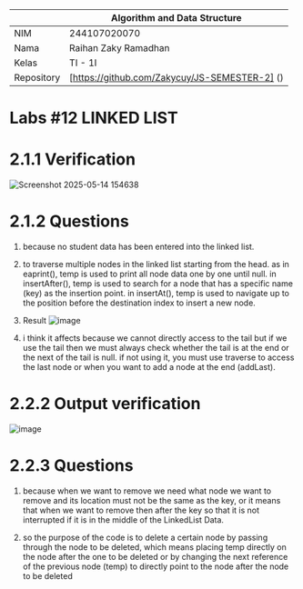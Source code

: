 |  | Algorithm and Data Structure |
|--|--|
| NIM | 244107020070 |
| Nama | Raihan Zaky Ramadhan |
| Kelas | TI - 1I |
| Repository | [https://github.com/Zakycuy/JS-SEMESTER-2] () |

# Labs #12 LINKED LIST

# 2.1.1 Verification

![Screenshot 2025-05-14 154638](https://github.com/user-attachments/assets/9bab9a8b-8317-409a-837a-186399bc0c4f)

# 2.1.2 Questions

1. because no student data has been entered into the linked list.

2. to traverse multiple nodes in the linked list starting from the head. as in eaprint(), temp is used to print all node data one by one until null. in insertAfter(), temp is used to search for a node that has a specific name (key) as the insertion point. in insertAt(), temp is used to navigate up to the position before the destination index to insert a new node.

3. Result ![image](https://github.com/user-attachments/assets/63157c57-a2fc-40ae-85a2-2f26e1946e21)

4. i think it affects because we cannot directly access to the tail but if we use the tail then we must always check whether the tail is at the end or the next of the tail is null. if not using it, you must use traverse to access the last node or when you want to add a node at the end (addLast).

# 2.2.2 Output verification

![image](https://github.com/user-attachments/assets/f099fae2-3f6e-4d45-a16a-2155a3ed1dd4)

# 2.2.3 Questions

1. because when we want to remove we need what node we want to remove and its location must not be the same as the key, or it means that when we want to remove then after the key so that it is not interrupted if it is in the middle of the LinkedList Data.

2. so the purpose of the code is to delete a certain node by passing through the node to be deleted, which means placing temp directly on the node after the one to be deleted or by changing the next reference of the previous node (temp) to directly point to the node after the node to be deleted



